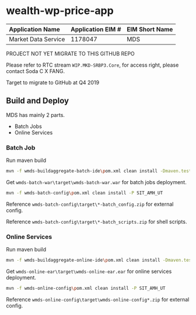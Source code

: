 # wealth-wp-price-app

|Application Name|Application EIM #|EIM Short Name|
|:----|:---|:---|
|Market Data Service|1178047|MDS|

PROJECT NOT YET MIGRATE TO THIS GITHUB REPO

Please refer to RTC stream `WIP.MKD-SRBP3.Core`, for access right, please contact Soda C X FANG.

Target to migrate to GitHub at Q4 2019

## Build and Deploy
MDS has mainly 2 parts.
- Batch Jobs
- Online Services

### Batch Job
Run maven build
```bash
mvn -f wmds-buildaggregate-batch-ide\pom.xml clean install -Dmaven.test.skip=true
```
Get `wmds-batch-war\target\wmds-batch-war.war` for batch jobs deployment.

```bash
mvn -f wmds-batch-config\pom.xml clean install -P SIT_AMH_UT
```
Reference `wmds-batch-config\target\*-batch_config.zip` for external config.

Reference `wmds-batch-config\target\*-batch_scripts.zip` for shell scripts.

### Online Services
Run maven build
```bash
mvn -f wmds-buildaggregate-online-ide\pom.xml clean install -Dmaven.test.skip=true
```
Get `wmds-online-ear\target\wmds-online-ear.ear` for online services deployment.

```bash
mvn -f wmds-online-config\pom.xml clean install -P SIT_AMH_UT
```
Reference `wmds-online-config\target\wmds-online-config*.zip` for external config.
